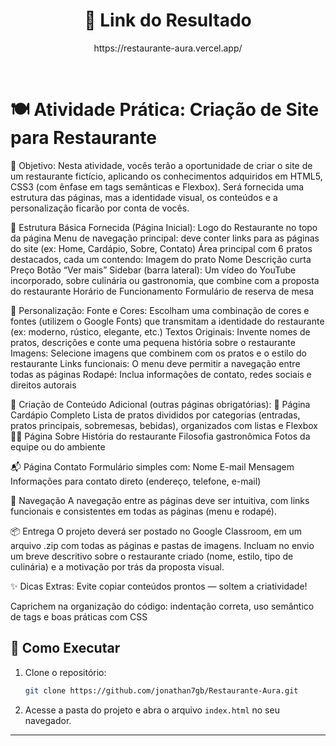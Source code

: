 <h1 align="center">📎 Link do Resultado</h1>
<p align="center">https://restaurante-aura.vercel.app/</p>
<br>
<h1>🍽️ Atividade Prática: Criação de Site para Restaurante</h1>

🎯 Objetivo:
Nesta atividade, vocês terão a oportunidade de criar o site de um restaurante fictício, aplicando os conhecimentos adquiridos em HTML5, CSS3 (com ênfase em tags semânticas e Flexbox). Será fornecida uma estrutura das páginas, mas a identidade visual, os conteúdos e a personalização ficarão por conta de vocês.

📐 Estrutura Básica Fornecida (Página Inicial):
Logo do Restaurante no topo da página
Menu de navegação principal: deve conter links para as páginas do site (ex: Home, Cardápio, Sobre, Contato)
Área principal com 6 pratos destacados, cada um contendo:
Imagem do prato
Nome
Descrição curta
Preço
Botão “Ver mais”
Sidebar (barra lateral):
Um vídeo do YouTube incorporado, sobre culinária ou gastronomia, que combine com a proposta do restaurante
Horário de Funcionamento
Formulário de reserva de mesa

🎨 Personalização:
Fonte e Cores: Escolham uma combinação de cores e fontes (utilizem o Google Fonts) que transmitam a identidade do restaurante (ex: moderno, rústico, elegante, etc.)
Textos Originais: Invente nomes de pratos, descrições e conte uma pequena história sobre o restaurante
Imagens: Selecione imagens que combinem com os pratos e o estilo do restaurante
Links funcionais: O menu deve permitir a navegação entre todas as páginas
Rodapé: Inclua informações de contato, redes sociais e direitos autorais

📝 Criação de Conteúdo Adicional (outras páginas obrigatórias):
🍝 Página Cardápio Completo
Lista de pratos divididos por categorias (entradas, pratos principais, sobremesas, bebidas), organizados com listas e Flexbox
👨‍🍳 Página Sobre
História do restaurante
Filosofia gastronômica
Fotos da equipe ou do ambiente

📬 Página Contato
Formulário simples com:
Nome
E-mail
Mensagem
Informações para contato direto (endereço, telefone, e-mail)

🔗 Navegação
A navegação entre as páginas deve ser intuitiva, com links funcionais e consistentes em todas as páginas (menu e rodapé).

📦 Entrega
O projeto deverá ser postado no Google Classroom, em um arquivo .zip com todas as páginas e pastas de imagens.
Incluam no envio um breve descritivo sobre o restaurante criado (nome, estilo, tipo de culinária) e a motivação por trás da proposta visual.

✨ Dicas Extras:
Evite copiar conteúdos prontos — soltem a criatividade!

Caprichem na organização do código: indentação correta, uso semântico de tags e boas práticas com CSS

## 📂 Como Executar

1. Clone o repositório:
   ```bash
   git clone https://github.com/jonathan7gb/Restaurante-Aura.git
   ```
2. Acesse a pasta do projeto e abra o arquivo `index.html` no seu navegador.

---
